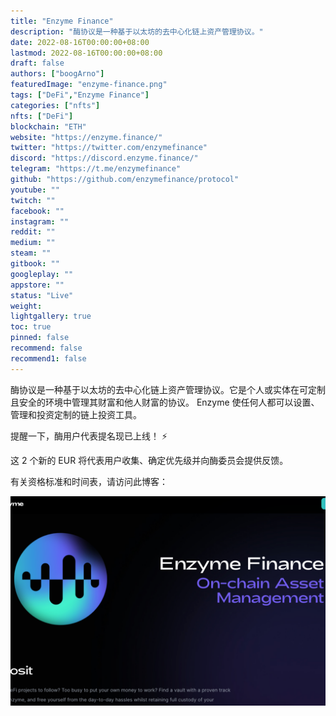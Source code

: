 ```yaml
---
title: "Enzyme Finance"
description: "酶协议是一种基于以太坊的去中心化链上资产管理协议。"
date: 2022-08-16T00:00:00+08:00
lastmod: 2022-08-16T00:00:00+08:00
draft: false
authors: ["boogArno"]
featuredImage: "enzyme-finance.png"
tags: ["DeFi","Enzyme Finance"]
categories: ["nfts"]
nfts: ["DeFi"]
blockchain: "ETH"
website: "https://enzyme.finance/"
twitter: "https://twitter.com/enzymefinance"
discord: "https://discord.enzyme.finance/"
telegram: "https://t.me/enzymefinance"
github: "https://github.com/enzymefinance/protocol"
youtube: ""
twitch: ""
facebook: ""
instagram: ""
reddit: ""
medium: ""
steam: ""
gitbook: ""
googleplay: ""
appstore: ""
status: "Live"
weight: 
lightgallery: true
toc: true
pinned: false
recommend: false
recommend1: false
---
```

酶协议是一种基于以太坊的去中心化链上资产管理协议。它是个人或实体在可定制且安全的环境中管理其财富和他人财富的协议。 Enzyme 使任何人都可以设置、管理和投资定制的链上投资工具。

提醒一下，酶用户代表提名现已上线！ ⚡️

这 2 个新的 EUR 将代表用户收集、确定优先级并向酶委员会提供反馈。

有关资格标准和时间表，请访问此博客：

![enzymefinance-dapp-defi-ethereum-image1_d26ac24e04e73fea8157ecc93b8f0193](enzymefinance-dapp-defi-ethereum-image1_d26ac24e04e73fea8157ecc93b8f0193.png)